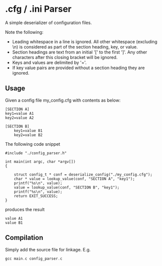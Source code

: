 # .cfg / .ini Parser 

A simple deserializer of configuration files.

Note the following:

- Leading whitespace in a line is ignored. All other whitespace (excluding \n) is considered as part of the section heading, key, or value.
- Section headings are text from an initial '[' to the first ']'. Any other characters after this closing bracket will be ignored.  
- Keys and values are delimited by '='.  
- If key value pairs are provided without a section heading they are ignored.

## Usage  

Given a config file my\_config.cfg with contents as below:  

```
[SECTION A]
key1=value A1
key2=value A2

[SECTION B]
    key1=value B1
    key2=value B2
```

The following code snippet

```
#include "./config_parser.h"

int main(int argc, char *argv[])
{

    struct config_t * conf = deserialize_config("./my_config.cfg");
    char * value = lookup_value(conf, "SECTION A", "key1");
    printf("%s\n", value);
    value = lookup_value(conf, "SECTION B", "key1");
    printf("%s\n", value);
    return EXIT_SUCCESS;
}
```

produces the result

```
value A1
value B1
```

## Compilation

Simply add the source file for linkage. E.g.

```c
gcc main.c config_parser.c
```
